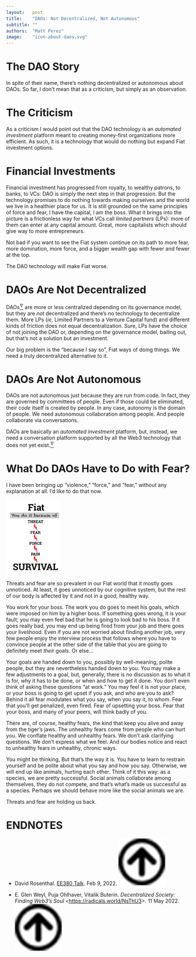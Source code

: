```yaml
---
layout:   post
title:    "DAOs: Not Decentralized, Not Autonomous"
subtitle: ""
authors:  "Matt Perez"
image:    "icon-about-daos.svg"
---
```


<div style="display:none;">
 <p>There&rsquo;s nothing decentralized or autonomous about DAOs. That&rsquo;s not a criticism, it&rsquo;s simply an observation. They don&rsquo;t address the main societal issue today which is an overuse of force, and it&rsquo;s child, dominance.</p>
</div>

<h1>The DAO Story</h1>
 <p>In spite of their name, there&rsquo;s nothing decentralized or autonomous about DAOs. So far, I don&rsquo;t mean that as a criticism, but simply as an observation.

<h1>The Criticism</h1>
 <p>As a criticism I would point out that the DAO technology is an <em>automated investment</em> platform meant to creating money-first organizations more efficient. As such, it is a technology that would do nothing but expand <span class="_paradigm">Fiat</span> investment options.</p>

<h1>Financial Investments</h1>
 <p>Financial investment has progressed from royalty, to wealthy patrons, to banks, to VCs: DAO is simply the next step in that progression. But the technology promises to do nothing towards making ourselves and the world we live in a healthier place for us. It is still grounded on the same principles of force and fear, <span class='_quotespan'>I have the capital, I am the boss.</span> What it brings into the picture is a frictionless way for what VCs call <em>limited partners</em> (LPs): more of them can enter at any capital amount. Great, more capitalists which should give way to more entrepreneurs.</p>
 <p>Not bad if you want to see the <span class="_paradigm">Fiat</span> system continue on its path to more fear, more domination, more force, and a bigger wealth gap with fewer and fewer at the top.<p>
 <p>The DAO technology  will make <span class="_paradigm">Fiat</span> worse.</p>

<h1>DAOs Are Not Decentralized</h1>
 <p>DAOs<a href='#en01'><sup id='bm01'>&hairsp;&nabla;&hairsp;</sup></a> are more or less centralized depending on its governance model, but they are <em>not</em> decentralized and there&rsquo;s no technology to decentralize them. More LPs (<em>ie</em>, Limited Partners to a Venture Capital fund) and different kinds of friction does not equal decentralization. Sure, LPs have the choice of not joining the DAO or, depending on the governance model, bailing out, but that’s not a solution but an investment.<p>
 <p>Our big problem is the &ldquo;because I say so&rdquo;, <span class="_paradigm">Fiat</span> ways of doing things. We need a truly decentralized alternative to it.<p>

<h1>DAOs Are Not Autonomous</h1>
 <p>DAOs are not autonomous just because they are run from code. In fact, they are governed by committees of people. Even if those could be eliminated, their <em>code</em> itself is created by people. In any case, autonomy is the domain of people. We need autonomous collaboration among people. And people collaborate via conversations.<p>
 <p>DAOs are basically an <em>automated investment</em> platform, but, instead, we need a conversation platform supported by all the Web3 technology that does not yet exist.<a href='#en02'><sup id='bm02'>&hairsp;&nabla;&hairsp;</sup></a></p>

<h1>What Do DAOs Have to Do with Fear?</h1>
 <p>I have been bringing up &ldquo;violence,&rdquo; &ldquo;force,&rdquo; and &ldquo;fear,&rdquo; without any explanation at all. I&rsquo;d like to do that now.</p>
  <div class='_center'>
   <img
    src='/assets/img/pic-fiat-pain.svg'
    width='30%'
    alt='It labeled FIAT. Below it, is says YOU DO IT BECAUSE OF. Below that theres is a cascade of words, increasing in punishment: THREAT, FEAR, FORCE, PAIN, SURVIVAL.'>
  </div>
 <p>Threats and fear are so prevalent in our <span class="_paradigm">Fiat</span> world that it mostly goes unnoticed. At least, it goes unnoticed by our cognitive system, but the rest of our body is affected by it and not in a good, healthy way.</p>
 <p>You work for your boss. The work you do goes to meet his goals, which were imposed on him by a higher boss. If something goes wrong, it is your fault; you may even feel bad that he is going to look bad to his boss. If it goes really bad, you may end up being fired from your job and there goes your livelihood. Even if you are not worried about finding another job, very few people enjoy the interview process that follows where you have to convince people at the other side of the table that you are going to definitely meet <em>their</em> goals. Or else&hellip;<p>
 <p>Your goals are handed down to you, possibly by well-meaning, polite people, but they are nevertheless handed down to you. You may make a few adjustments to a goal, but, generally, there is no discussion as to what it is for, why it has to be done, or when and how to get it done. You don&rsquo;t even think of asking these questions &ldquo;at work.&rdquo; You may feel it is not your place, or your boss is going to get upset if you ask, and who are you to ask? Behind it all fear modulates what you say, when you say it, to whom. Fear that you&rsquo;ll get penalized, even fired. Fear of upsetting your boss. Fear that your boss, and many of your peers, will think badly of you.</p>
 <p>There are, of course, healthy fears, the kind that keep you alive and away from the tiger&rsquo;s jaws. The unhealthy fears come from people who can hurt you. We conflate healthy and unhealthy fears. We don&rsquo;t ask clarifying questions. We don&rsquo;t express what we feel. And our bodies notice and react to unhealthy fears in unhealthy, chronic ways.</p>
 <p>You might be thinking, <span class='_quotespan'>But that&rsquo;s the way it is. You have to learn to restrain yourself and be polite about what you say and how you say. Otherwise, we will end up like animals, hurting each other.</span> Think of it this way: as a species, we are pretty successful. Social animals collaborate among themselves, they do not compete, and that&rsquo;s what&rsquo;s made us successful as a species. Perhaps we should behave more like the social animals we are.</p>
 <p>Threats and fear are holding us back.</p>

<h1 class="_section">ENDNOTES</h1>
 <ul>
  <li id="en01">
   <p class="_list-item">
    David Rosenthal.
    <a href="https://blog.dshr.org/2022/02/ee380-talk.html">EE380 Talk</a>.
    Feb 9, 2022.
    <a class="_uparrow" href="#bm01"><img src="/assets/img/arrow-up-icon.png"></a>
   </p>
  </li>
  <li id="en02">
   <p class="_list-item">
    E. Glen Weyl, Puja Ohlhaver, Vitalik Buterin.
    <em>Decentralized Society: Finding Web3&rsquo;s Soul</em>
    &lt;<a href="https://radicals.world/NsThU3">https://radicals.world/NsThU3</a>&gt;.
    11 May 2022.
    <a class="_uparrow" href="#bm01"><img src="/assets/img/arrow-up-icon.png"></a>
   </p>
  </li>
 </ul>
